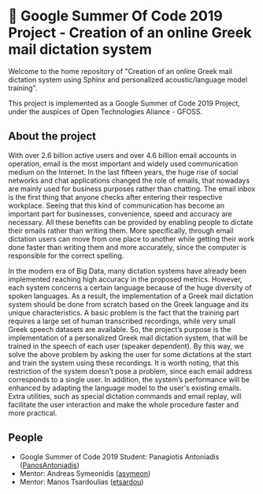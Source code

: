  # :rocket: Google Summer Of Code 2019 Project - Creation of an online Greek mail dictation system

Welcome to the home repository of "Creation of an online Greek mail dictation system using Sphinx and personalized acoustic/language model training".

This project is implemented as a Google Summer of Code 2019 Project, under the auspices of Open Technologies Aliance - GFOSS.

## About the project

With over 2.6 billion active users and over 4.6 billion email accounts in operation, email is the most important and widely used communication medium on the Internet. In the last fifteen years, the huge rise of social networks and chat applications changed the role of emails, that nowadays are mainly used for business purposes rather than chatting. The email inbox is the first thing that anyone checks after entering their respective workplace. Seeing that this kind of communication has become an important part for businesses, convenience, speed and accuracy are necessary. All these benefits can be provided by enabling people to dictate their emails rather than writing them. More specifically, through email dictation users can move from one place to another while getting their work done faster than writing them and more accurately, since the computer is responsible for the correct spelling.

In the modern era of Big Data, many dictation systems have already been implemented reaching high accuracy in the proposed metrics. However,  each system concerns a certain language because of the huge diversity of spoken languages. As a result, the implementation of a Greek mail dictation system should be done from scratch based on the Greek language and its unique characteristics. A basic problem is the fact that the training part requires a large set of human transcribed recordings, while very small Greek speech datasets are available. So, the project’s purpose is the implementation of a personalized Greek mail dictation system, that will be trained in the speech of each user (speaker dependent). By this way, we solve the above problem by asking the user for some dictations at the start and train the system using these recordings. Ιt is worth noting, that this restriction of the system doesn’t pose a problem, since each email address corresponds to a single user. In addition, the system’s performance will be enhanced by adapting the language model to the user's existing emails. Extra utilities, such as special dictation commands and email replay, will facilitate the user interaction and make the whole procedure faster and more practical.

## People
- Google Summer of Code 2019 Student: Panagiotis Antoniadis ([PanosAntoniadis](https://github.com/PanosAntoniadis))
- Mentor: Andreas Symeonidis ([asymeon](https://github.com/asymeon))
- Mentor: Manos Tsardoulias ([etsardou](https://github.com/etsardou))
